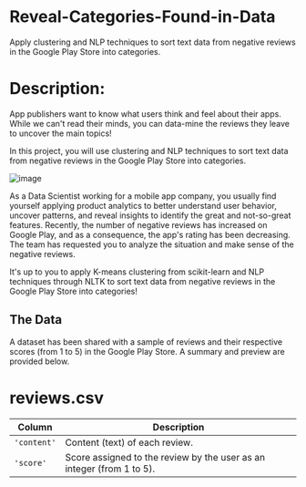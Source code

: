 # Reveal-Categories-Found-in-Data
Apply clustering and NLP techniques to sort text data from negative reviews in the Google Play Store into categories.

# Description: 
App publishers want to know what users think and feel about their apps. While we can't read their minds, you can data-mine the reviews they leave to uncover the main topics!

In this project, you will use clustering and NLP techniques to sort text data from negative reviews in the Google Play Store into categories.

![image](https://github.com/user-attachments/assets/35998a4b-27c1-4fbe-afec-1025df7e734b)



As a Data Scientist working for a mobile app company, you usually find yourself applying product analytics to better understand user behavior, uncover patterns, and reveal insights to identify the great and not-so-great features. Recently, the number of negative reviews has increased on Google Play, and as a consequence, the app's rating has been decreasing. The team has requested you to analyze the situation and make sense of the negative reviews.

It's up to you to apply K-means clustering from scikit-learn and NLP techniques through NLTK to sort text data from negative reviews in the Google Play Store into categories!

## The Data

A dataset has been shared with a sample of reviews and their respective scores (from 1 to 5) in the Google Play Store. A summary and preview are provided below.

# reviews.csv

| Column     | Description              |
|------------|--------------------------|
| `'content'` | Content (text) of each review. |
| `'score'` | Score assigned to the review by the user as an integer (from 1 to 5). |
